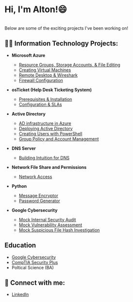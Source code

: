 <h1>Hi, I'm Alton!</a>😄</h1> <br/>
Below are some of the exciting projects I've been working on!
<h2>👨‍💻 Information Technology Projects:</h2>

- <b>Microsoft Azure</b>
  - [Resource Groups, Storage Accounts, & File Editing](https://github.com/ajohnhub/exploring-azure)
  - [Creating Virtual Machines](https://github.com/ajohnhub/azure-vm)
  - [Remote Desktop & Wireshark](https://github.com/ajohnhub/rdp-and-wireshark)
  - [Firewall Configuration](https://github.com/ajohnhub/firewall-config)

- <b>osTicket (Help Desk Ticketing System)</b>
  - [Prerequisites & Installation](https://github.com/ajohnhub/osticket-prereqs)
  - [Configuration & SLAs](https://github.com/ajohnhub/post-install-config)
    
- <b>Active Directory</b>
  - [AD infrastructure in Azure](https://github.com/ajohnhub/ad-infrastructure)
  - [Deploying Active Directory](https://github.com/ajohnhub/ad-deployment)
  - [Creating Users with PowerShell](https://github.com/ajohnhub/users-with-powershell)
  - [Group Policy and Account Management](https://github.com/ajohnhub/group-policy-account-management)

- <b>DNS Server</b>
  - [Building Intuition for DNS](https://github.com/ajohnhub/dns-intuition)

- <b>Network File Share and Permissions</b>
  - [Network Access](https://github.com/ajohnhub/fileshare-permissions)

- <b>Python</b>
  - [Message Encryptor](https://github.com/ajohnhub/Message-Encryptor/blob/main/README.md)
  - [Password Generator](https://github.com/ajohnhub/PasswordGenerator)
- <b>Google Cybersecurity</b>
  - [Mock Internal Security Audit](https://github.com/ajohnhub/google-mock-internal-audit)
  - [Mock Vulnerability Assessment](https://github.com/ajohnhub/mock-vulnerability-assessment/blob/main/README.md)
  - [Mock Suspicious File Hash Investigation](https://github.com/ajohnhub/investigating-a-suspicious-file-hash/blob/main/README.md)
    
<h2>Education</h2>

  - [Google Cybersecurity](https://coursera.org/share/1d07c6562924d79dd3f760d7470bff0e)
  - [CompTIA Security Plus](https://www.credly.com/badges/1a6c6bbf-a999-4d79-82ff-be316f863a78/public_url)
  - Poltical Science (BA)


<h2> 🤳 Connect with me:</h2>

  - [LinkedIn](https://www.linkedin.com/in/altonjohnson1)

<!--
**ajohnhub/ajohnhub** is a ✨ _special_ ✨ repository because its `README.md` (this file) appears on your GitHub profile.

Here are some ideas to get you started:

- 🔭 I’m currently working on ...
- 🌱 I’m currently learning ...
- 👯 I’m looking to collaborate on ...
- 🤔 I’m looking for help with ...
- 💬 Ask me about ...
- 📫 How to reach me: ...
- 😄 Pronouns: ...
- ⚡ Fun fact: ...
